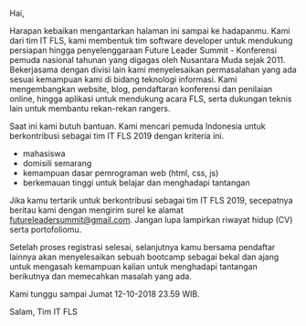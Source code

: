 Hai,

Harapan kebaikan mengantarkan halaman ini sampai ke hadapanmu.
Kami dari tim IT FLS, kami membentuk tim software developer untuk mendukung persiapan hingga penyelenggaraan Future Leader Summit - Konferensi pemuda nasional tahunan yang digagas oleh Nusantara Muda sejak 2011. Bekerjasama dengan divisi lain kami menyelesaikan permasalahan yang ada sesuai kemampuan kami di bidang teknologi informasi. Kami mengembangkan website, blog, pendaftaran konferensi dan penilaian online, hingga aplikasi untuk mendukung acara FLS, serta dukungan teknis lain untuk membantu rekan-rekan rangers.

Saat ini kami butuh bantuan. Kami mencari pemuda Indonesia untuk berkontribusi sebagai tim IT FLS 2019 dengan kriteria ini.

- mahasiswa
- domisili semarang
- kemampuan dasar pemrograman web (html, css, js)
- berkemauan tinggi untuk belajar dan menghadapi tantangan

Jika kamu tertarik untuk berkontribusi sebagai tim IT FLS 2019, secepatnya beritau kami dengan mengirim surel ke alamat [futureleadersummit@gmail.com](mailto:futureleadersummit@gmail.com). Jangan lupa lampirkan riwayat hidup (CV) serta portofoliomu.

Setelah proses registrasi selesai, selanjutnya kamu bersama pendaftar lainnya akan menyelesaikan sebuah bootcamp sebagai bekal dan ajang untuk mengasah kemampuan kalian untuk menghadapi tantangan berikutnya dan memecahkan masalah yang ada.

Kami tunggu sampai Jumat 12-10-2018 23.59 WIB.

Salam,
Tim IT FLS
